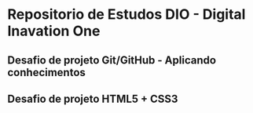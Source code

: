 # Repositorio de Estudos DIO - Digital Inavation One

## Desafio de projeto Git/GitHub - Aplicando conhecimentos 

## Desafio de projeto HTML5 + CSS3
